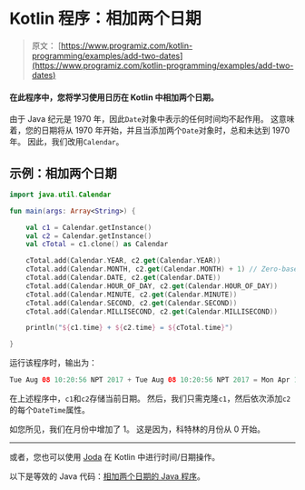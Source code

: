 # Kotlin 程序：相加两个日期

> 原文： [https://www.programiz.com/kotlin-programming/examples/add-two-dates](https://www.programiz.com/kotlin-programming/examples/add-two-dates)

#### 在此程序中，您将学习使用日历在 Kotlin 中相加两个日期。

由于 Java 纪元是 1970 年，因此`Date`对象中表示的任何时间均不起作用。 这意味着，您的日期将从 1970 年开始，并且当添加两个`Date`对象时，总和未达到 1970 年。 因此，我们改用`Calendar`。

## 示例：相加两个日期

```kt
import java.util.Calendar

fun main(args: Array<String>) {

    val c1 = Calendar.getInstance()
    val c2 = Calendar.getInstance()
    val cTotal = c1.clone() as Calendar

    cTotal.add(Calendar.YEAR, c2.get(Calendar.YEAR))
    cTotal.add(Calendar.MONTH, c2.get(Calendar.MONTH) + 1) // Zero-based months
    cTotal.add(Calendar.DATE, c2.get(Calendar.DATE))
    cTotal.add(Calendar.HOUR_OF_DAY, c2.get(Calendar.HOUR_OF_DAY))
    cTotal.add(Calendar.MINUTE, c2.get(Calendar.MINUTE))
    cTotal.add(Calendar.SECOND, c2.get(Calendar.SECOND))
    cTotal.add(Calendar.MILLISECOND, c2.get(Calendar.MILLISECOND))

    println("${c1.time} + ${c2.time} = ${cTotal.time}")

}
```

运行该程序时，输出为：

```kt
Tue Aug 08 10:20:56 NPT 2017 + Tue Aug 08 10:20:56 NPT 2017 = Mon Apr 16 20:41:53 NPT 4035
```

在上述程序中，`c1`和`c2`存储当前日期。 然后，我们只需克隆`c1`，然后依次添加`c2`的每个`DateTime`属性。

如您所见，我们在月份中增加了 1。 这是因为，科特林的月份从 0 开始。

* * *

或者，您也可以使用 [Joda](http://www.joda.org/joda-time/ "Joda Time") 在 Kotlin 中进行时间/日期操作。

以下是等效的 Java 代码：[相加两个日期的 Java 程序](/java-programming/examples/add-two-dates "Java Program to Add Two Dates")。